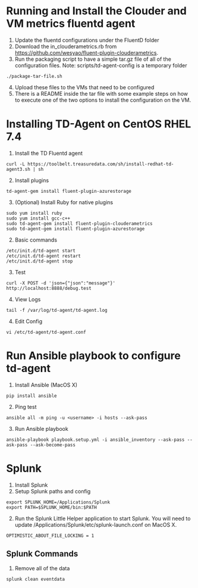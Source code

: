 # Running and Install the Clouder and VM metrics fluentd agent
1. Update the fluentd configurations under the FluentD folder
2. Download the in_clouderametrics.rb from https://github.com/wesyao/fluent-plugin-clouderametrics. 
3. Run the packaging script to have a simple tar.gz file of all of the configuration files. Note: scripts/td-agent-config is a temporary folder
```
./package-tar-file.sh
```
4. Upload these files to the VMs that need to be configured
5. There is a README inside the tar file with some example steps on how to execute one of the two options to install the configuration on the VM.

# Installing TD-Agent on CentOS RHEL 7.4
1. Install the TD Fluentd agent
```
curl -L https://toolbelt.treasuredata.com/sh/install-redhat-td-agent3.sh | sh
```

2. Install plugins
```
td-agent-gem install fluent-plugin-azurestorage
```

3. (Optional) Install Ruby for native plugins
```
sudo yum install ruby
sudo yum install gcc-c++
sudo td-agent-gem install fluent-plugin-clouderametrics
sudo td-agent-gem install fluent-plugin-azurestorage
```

2. Basic commands
```
/etc/init.d/td-agent start
/etc/init.d/td-agent restart
/etc/init.d/td-agent stop
```
3. Test
```
curl -X POST -d 'json={"json":"message"}' http://localhost:8888/debug.test
```
4. View Logs
```
tail -f /var/log/td-agent/td-agent.log
```
4. Edit Config
```
vi /etc/td-agent/td-agent.conf
```

# Run Ansible playbook to configure td-agent
1. Install Ansible (MacOS X)
```
pip install ansible
```
2. Ping test
```
ansible all -m ping -u <username> -i hosts --ask-pass
```
3. Run Ansible playbook
```
ansible-playbook playbook.setup.yml -i ansible_inventory --ask-pass --ask-pass --ask-become-pass
```

# Splunk
1. Install Splunk
2. Setup Splunk paths and config
```
export SPLUNK_HOME=/Applications/Splunk
export PATH=$SPLUNK_HOME/bin:$PATH
```
2. Run the Splunk Little Helper application to start Splunk. You will need to update /Applications/Splunk/etc/splunk-launch.conf on MacOS X.
```
OPTIMISTIC_ABOUT_FILE_LOCKING = 1
```

## Splunk Commands
1. Remove all of the data
```
splunk clean eventdata
```